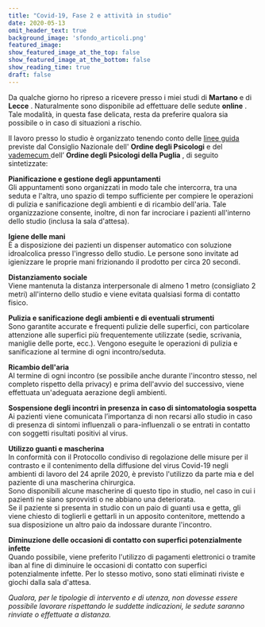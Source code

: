 ```yaml
---
title: "Covid-19, Fase 2 e attività in studio"
date: 2020-05-13
omit_header_text: true
background_image: 'sfondo_articoli.png'
featured_image: 
show_featured_image_at_the_top: false
show_featured_image_at_the_bottom: false
show_reading_time: true
draft: false
---
```


Da qualche giorno ho ripreso a ricevere presso i miei studi di **Martano** e
di **Lecce** . Naturalmente sono disponibile ad effettuare delle sedute
**online** . Tale modalità, in questa fase delicata, resta da preferire
qualora sia possibile o in caso di situazioni a rischio.  
  
Il lavoro presso lo studio è organizzato tenendo conto delle [linee guida](https://d66rp9rxjwtwy.cloudfront.net/wp-content/uploads/2020/05/Opuscolo-vademecum-FASE-2.pdf) previste dal Consiglio Nazionale dell' **Ordine degli Psicologi** e del [vademecum ](https://www.psicologipuglia.it/news/r/vademecum-per-la-prevenzione-della-diffusione-del-covid-19-negli-studi-professionali-di-psicologia-e-psicoterapia/1604.htm) dell’ **Ordine degli Psicologi della Puglia** , di seguito sintetizzate:   
  
**Pianificazione e gestione degli appuntamenti**  
Gli appuntamenti sono organizzati in modo tale che intercorra, tra una seduta
e l'altra, uno spazio di tempo sufficiente per compiere le operazioni di
pulizia e sanificazione degli ambienti e di ricambio dell'aria. Tale
organizzazione consente, inoltre, di non far incrociare i pazienti all'interno
dello studio (inclusa la sala d'attesa).  
  
**Igiene delle mani**  
È a disposizione dei pazienti un dispenser automatico con soluzione
idroalcolica presso l'ingresso dello studio. Le persone sono invitate ad
igienizzare le proprie mani frizionando il prodotto per circa 20 secondi.  
  
**Distanziamento sociale**  
Viene mantenuta la distanza interpersonale di almeno 1 metro (consigliato 2
metri) all'interno dello studio e viene evitata qualsiasi forma di contatto
fisico.  
  
**Pulizia e sanificazione degli ambienti e di eventuali strumenti**  
Sono garantite accurate e frequenti pulizie delle superfici, con particolare
attenzione alle superfici più frequentemente utilizzate (sedie, scrivania,
maniglie delle porte, ecc.). Vengono eseguite le operazioni di pulizia e
sanificazione al termine di ogni incontro/seduta.  
  
**Ricambio dell'aria**  
Al termine di ogni incontro (se possibile anche durante l'incontro stesso, nel
completo rispetto della privacy) e prima dell'avvio del successivo, viene
effettuata un'adeguata aerazione degli ambienti.  
  
**Sospensione degli incontri in presenza in caso di sintomatologia sospetta**  
Ai pazienti viene comunicata l’importanza di non recarsi allo studio in caso
di presenza di sintomi influenzali o para-influenzali o se entrati in contatto
con soggetti risultati positivi al virus.  
  
**Utilizzo guanti e mascherina**  
In conformità con il Protocollo condiviso di regolazione delle misure per il
contrasto e il contenimento della diffusione del virus Covid-19 negli ambienti
di lavoro del 24 aprile 2020, è previsto l'utilizzo da parte mia e del
paziente di una mascherina chirurgica.  
Sono disponibili alcune mascherine di questo tipo in studio, nel caso in cui i
pazienti ne siano sprovvisti o ne abbiano una deteriorata.  
Se il paziente si presenta in studio con un paio di guanti usa e getta, gli
viene chiesto di toglierli e gettarli in un apposito contenitore, mettendo a
sua disposizione un altro paio da indossare durante l'incontro.  
  
**Diminuzione delle occasioni di contatto con superfici potenzialmente
infette**  
Quando possibile, viene preferito l'utilizzo di pagamenti elettronici o
tramite iban al fine di diminuire le occasioni di contatto con superfici
potenzialmente infette. Per lo stesso motivo, sono stati eliminati riviste e
giochi dalla sala d'attesa.  
  
_Qualora, per le tipologie di intervento e di utenza, non dovesse essere
possibile lavorare rispettando le suddette indicazioni, le sedute saranno
rinviate o effettuate a distanza._  

